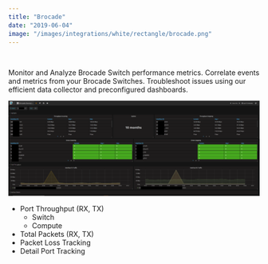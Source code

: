 ```yaml
---
title: "Brocade"
date: "2019-06-04"
image: "/images/integrations/white/rectangle/brocade.png"
---
```


 

<!-- ![Brocade](/images/integrations/white/rectangle/brocade.png) -->



Monitor and Analyze Brocade Switch performance metrics. Correlate events and metrics from your Brocade Switches. Troubleshoot issues using our efficient data collector and preconfigured dashboards.


![Brocade dashboard](/images/integrations/posts//dashboard-1-1024x387.png)


* Port Throughput (RX, TX)
    * Switch
    * Compute
* Total Packets (RX, TX)
* Packet Loss Tracking
* Detail Port Tracking